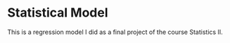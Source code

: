 # Statistical Model
This is a regression model I did as a final project of the course Statistics II.
